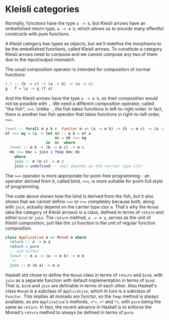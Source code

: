 # Kleisli categories

Normally, functions have the type `a -> b`, but Kleisli arrows have an embellished return type, `a -> m b`, which allows us to encode many effectful constructs with pure functions.

A Kleisli category has types as objects, but we'll redefine the morphisms to be the embellished functions, called Kleisli arrows. To constitute a category Kleisli arrows need to compose and we cannot compose any two of them due to the input/output mismatch.

The usual composition operator is intended for composition of normal functions:

```hs
(.) :: (b -> c) -> (a -> b) -> (a -> c)
g . f = \a -> g (f a)
```

And the Kleisli arrows have the type `a -> m b`, so their composition would not be possible with `.`. We need a different composition operator, called "the fish", `>=>`. Unlike `.`, the fish takes functions in left-to-right order. In fact, there is another two fish operator that takes functions in right-to-left order, `<=<`.

```hs
(>=>) :: forall m a b c. Functor m => (a -> m b) -> (b -> m c) -> (a -> m c)
mf >=> mg = \a -> let mb :: m b = mf a
                      mc = mb >>= mg
                  in  mc  where
  (>>=) :: m b -> (b -> m c) -> m c
  mb >>= bmc = join $ fmap bmc mb
    where
    join :: m (m c) -> m c
    join = undefined -- impl depends on the carrier type ctor
```

The `>=>` operator is more appropriate for point-free programming - an operator derived from it, called bind, `>==`, is more suitable for point-full style of programming.

The code above shows how the bind is derived from the fish, but it also shows that we cannot define `>=>` or `>>=` completely because both, along with `join`, actually depend on the carrier type ctor `m`. That's why the `Monad` (aka the category of Kleisli arrows) is a class, defined in terms of `return` and either `bind` or `join`. The `return` method, `a -> m a`, serves as the unit of Kleisli composition, just like the `id` function is the unit of regular function composition.

```hs
class Applicative m => Monad m where
  return :: a -> m a
  return = pure
  -- and either
  (>>=) :: m a -> (a -> m b) -> m b
-- or
  join :: m (m a) -> m a
```

Haskell std chose to define the `Monad` class in terms of `return` and `bind`, with `join` as a separate function with default implementation in terms of `bind`. That is, `bind` and `join` are definable in terms of each other. Also Haskell's class `Monad` is a subclass of `Applicative`, which in turn is a subclass of `Functor`. This implies all monads are functor, so the `fmap` method is always available, as are `Applicative`'s methods, `<*>`, `<*` and `*>`, with `pure` being the same as `return`. In fact, the recent advance in Haskell is to enforce the Monad's `return` method to always be defined in terms of `pure`.
